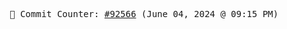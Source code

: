 <p align="center">
    <samp>
        📮 Commit Counter: <a href="https://github.com/Javascript-void0/Javascript-void0/commits/main">#92566</a> (June 04, 2024 @ 09:15 PM)
    </samp>
</p>